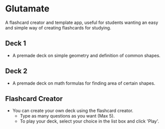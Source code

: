 # Glutamate
A flashcard creator and template app, useful for students wanting an easy and simple way of creating flashcards for studying.

## Deck 1

- A premade deck on simple geometry and definition of common shapes.

## Deck 2

- A premade deck on math formulas for finding area of certain shapes.

## Flashcard Creator

- You can create your own deck using the flashcard creator.
  - Type as many questions as you want (Max 5).
  - To play your deck, select your choice in the list box and click 'Play'.
